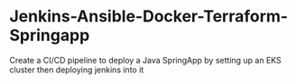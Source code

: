 # Jenkins-Ansible-Docker-Terraform-Springapp
Create a CI/CD pipeline to deploy a Java SpringApp by setting up an EKS cluster then deploying jenkins into it
